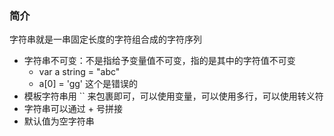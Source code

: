 ### 简介
字符串就是一串固定长度的字符组合成的字符序列


- 字符串不可变：不是指给予变量值不可变，指的是其中的字符值不可变
  - var a string = "abc"
  - a[0] = 'gg'  这个是错误的
- 模板字符串用 `` 来包裹即可，可以使用变量，可以使用多行，可以使用转义符
- 字符串可以通过 + 号拼接
- 默认值为空字符串